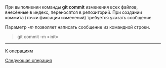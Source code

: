 При выполнении команды **git commit** изменения всех файлов, внесённые в индекс, переносятся в репозиторий. При создании коммита (точки фиксации изменений) требуется указать сообщение.

Параметр *-m* позволяет написать сообщение из командной строки.

> git commit -m «init»

---
[К операциям](/operations-git/Git-operations)

 [Следующая операция](/operations-git/Git-config.md)